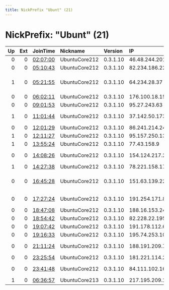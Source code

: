 ```yaml
---
title: NickPrefix "Ubunt" (21)
---
```


# NickPrefix: "Ubunt" (21)

|   Up |   Ext | JoinTime                                                                                            | Nickname      | Version   | IP              | AS                              | CC   |   ORp |   Dirp | OS    | Contact   |   eFamMembers |
|-----:|------:|:----------------------------------------------------------------------------------------------------|:--------------|:----------|:----------------|:--------------------------------|:-----|------:|-------:|:------|:----------|--------------:|
|    0 |     0 | [02:07:00](https://metrics.torproject.org/rs.html#details/4E45B5B21FA56C85EB2B12D00D1D8016B01A9A98) | UbuntuCore212 | 0.3.1.10  | 46.48.244.201   | Rostelecom                      | ru   | 38239 |      0 | Linux | None      |             1 |
|    0 |     0 | [05:10:43](https://metrics.torproject.org/rs.html#details/F88E74E0CAC38D33DE18050CBE35980B76A48FBE) | UbuntuCore212 | 0.3.1.10  | 82.234.186.227  | Free SAS                        | fr   | 42891 |      0 | Linux | None      |             1 |
|    1 |     0 | [05:21:55](https://metrics.torproject.org/rs.html#details/927651B9B2E73449FB997987BF4E469CE6C8C2CD) | UbuntuCore212 | 0.3.1.10  | 64.234.28.37    | NORTHLAND CABLE TELEVISION INC. | us   | 34027 |      0 | Linux | None      |             1 |
|    0 |     0 | [06:02:11](https://metrics.torproject.org/rs.html#details/ECC86A30EB7E41E9C98E0471FB1E69BE9AA9AA76) | UbuntuCore212 | 0.3.1.10  | 176.100.18.156  | Pavutina.Net Ltd                | ua   | 37665 |      0 | Linux | None      |             1 |
|    0 |     0 | [09:01:53](https://metrics.torproject.org/rs.html#details/C8411C8E47D9D1F58B4D62281B93A0B9D59F4F6F) | UbuntuCore212 | 0.3.1.10  | 95.27.243.63    | VimpelCom                       | ru   | 44367 |      0 | Linux | None      |             1 |
|    1 |     0 | [11:01:44](https://metrics.torproject.org/rs.html#details/0D97E959A16668AD6C0893ABFD2D59282693A836) | UbuntuCore212 | 0.3.1.10  | 37.142.50.173   | Hot-Net internet services Ltd.  | il   | 40233 |      0 | Linux | None      |             1 |
|    0 |     0 | [12:01:29](https://metrics.torproject.org/rs.html#details/B1755B948DBFD1B5A7B48EC0C80BD4D2A0E6F284) | UbuntuCore212 | 0.3.1.10  | 86.241.214.249  | Orange                          | fr   | 36056 |      0 | Linux | None      |             1 |
|    1 |     0 | [12:11:27](https://metrics.torproject.org/rs.html#details/9DC023D646937B3CA925FB0E663ADBA5A8DC6BED) | UbuntuCore212 | 0.3.1.10  | 95.157.250.133  | MEDI@LYS                        | fr   | 42477 |      0 | Linux | None      |             1 |
|    1 |     0 | [13:55:24](https://metrics.torproject.org/rs.html#details/D8415F59993492CA6D110E08F2644A72F00F619C) | UbuntuCore212 | 0.3.1.10  | 77.43.158.9     | MTS PJSC                        | ru   | 38449 |      0 | Linux | None      |             1 |
|    0 |     0 | [14:08:26](https://metrics.torproject.org/rs.html#details/1D5B4805D6D5AA5E965235AD0F3EFE37F3BC443F) | UbuntuCore212 | 0.3.1.10  | 154.124.217.215 | Autonomous System               | sn   | 37419 |      0 | Linux | None      |             1 |
|    1 |     0 | [14:27:38](https://metrics.torproject.org/rs.html#details/A6CCE96757AFFA6E497D294F82442630692F9AB7) | UbuntuCore212 | 0.3.1.10  | 78.221.158.17   | Free SAS                        | fr   | 41773 |      0 | Linux | None      |             1 |
|    0 |     0 | [16:45:28](https://metrics.torproject.org/rs.html#details/2732D6722A774A999AC40DCEBCDE1DF7DC47EFAD) | UbuntuCore212 | 0.3.1.10  | 151.63.139.220  | Wind Telecomunicazioni SpA      | it   | 46449 |      0 | Linux | None      |             1 |
|    0 |     0 | [17:27:24](https://metrics.torproject.org/rs.html#details/6ABE311FDA54A785FED2D24ECC8163FB8F75965B) | UbuntuCore212 | 0.3.1.10  | 191.254.171.82  | TELEFu00D4NICA BRASIL S.A       | br   | 41807 |      0 | Linux | None      |             1 |
|    0 |     0 | [18:47:08](https://metrics.torproject.org/rs.html#details/D4FE7C9E528C3900548A15304751F8237289676F) | UbuntuCore212 | 0.3.1.10  | 188.16.153.244  | Rostelecom                      | ru   | 36849 |      0 | Linux | None      |             1 |
|    0 |     0 | [18:54:42](https://metrics.torproject.org/rs.html#details/288641CBB11CB2206BFDE43B7D3525623D0F6A6B) | UbuntuCore212 | 0.3.1.10  | 82.228.22.195   | Free SAS                        | fr   | 38199 |      0 | Linux | None      |             1 |
|    0 |     0 | [19:07:42](https://metrics.torproject.org/rs.html#details/AE324470E09197E7FDF18AD3E7D237D537E0249F) | UbuntuCore212 | 0.3.1.10  | 191.178.112.61  | CLARO S.A.                      | br   | 42477 |      0 | Linux | None      |             1 |
|    0 |     0 | [19:16:33](https://metrics.torproject.org/rs.html#details/C0713F6A18946BEF0D6798286CB6335FFA360B7F) | UbuntuCore212 | 0.3.1.10  | 195.74.253.108  | Forthnet                        | gr   | 35852 |      0 | Linux | None      |             1 |
|    0 |     0 | [21:11:24](https://metrics.torproject.org/rs.html#details/45688E09B37094D48AA950EB60AA5FEE2401305D) | UbuntuCore212 | 0.3.1.10  | 188.191.209.78  | Andridan-Impex SRL              | md   | 41597 |      0 | Linux | None      |             1 |
|    0 |     0 | [23:25:54](https://metrics.torproject.org/rs.html#details/3FD288D6CF15E4E98600ACE20E2B51743B2D6B0E) | UbuntuCore212 | 0.3.1.10  | 181.221.114.242 | CLARO S.A.                      | br   | 42481 |      0 | Linux | None      |             1 |
|    0 |     0 | [23:41:48](https://metrics.torproject.org/rs.html#details/B40203D196A53CC3B691CA4362324B95121A1F29) | UbuntuCore212 | 0.3.1.10  | 84.111.102.167  | Bezeq International             | il   | 34543 |      0 | Linux | None      |             1 |
|    1 |     0 | [06:36:57](https://metrics.torproject.org/rs.html#details/23D18C01AAAD6120ACF465715D41DA84920C570C) | UbuntuCore213 | 0.3.1.10  | 217.195.209.146 | PVimpelCom                      | ru   | 37803 |      0 | Linux | None      |             1 |
